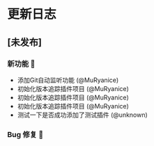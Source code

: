 # 更新日志

## [未发布]
### 新功能 🎉
- 添加Git自动监听功能 (@MuRyanice)
- 初始化版本追踪插件项目 (@MuRyanice)
- 初始化版本追踪插件项目 (@MuRyanice)
- 初始化版本追踪插件项目 (@MuRyanice)
- 测试一下是否成功添加了测试插件 (@unknown)

### Bug 修复 🐛
